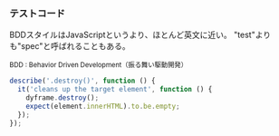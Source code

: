 ### テストコード
BDDスタイルはJavaScriptというより、ほとんど英文に近い。
"test"よりも"spec"と呼ばれることもある。

<small>BDD : Behavior Driven Development（振る舞い駆動開発）</small>

```js
describe('.destroy()', function () {
  it('cleans up the target element', function () {
    dyframe.destroy();
    expect(element.innerHTML).to.be.empty;
  });
});
```
